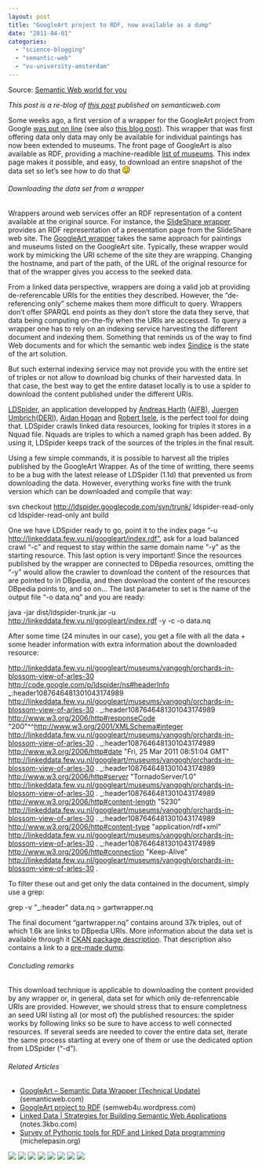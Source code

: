 ```yaml
---
layout: post
title: "GoogleArt project to RDF, now available as a dump"
date: "2011-04-01"
categories: 
  - "science-blogging"
  - "semantic-web"
  - "vu-university-amsterdam"
---
```


Source: [Semantic Web world for you](http://semweb4u.wordpress.com/feed/)

_This post is a re-blog of [this post](http://semanticweb.com/googleart-semantic-data-wrapper-technical-update_b18726) published on semanticweb.com_

Some weeks ago, a first version of a wrapper for the GoogleArt project from Google [was put on line](http://semanticweb.com/googleart-gets-a-semantic-touch-up_b17540) (see also [this blog post](http://semweb4u.wordpress.com/2011/02/03/googleart-project-to-rdf/)). This wrapper that was first offering data only data may only be available for individual paintings has now been extended to museums. The front page of GoogleArt is also available as RDF, providing a machine-readible [list of museums](http://linkeddata.few.vu.nl/googleart/index.rdf). This index page makes it possible, and easy, to download an entire snapshot of the data set so let’s see how to do that ![;-)](images/icon_wink.gif)

###### Downloading the data set from a wrapper

Wrappers around web services offer an RDF representation of a content available at the original source. For instance, the [SlideShare wrapper](http://linkeddata.few.vu.nl/slideshare/) provides an RDF representation of a presentation page from the SlideShare web site. The [GoogleArt wrapper](http://linkeddata.few.vu.nl/googleart/) takes the same approach for paintings and museums listed on the GoogleArt site. Typically, these wrapper would work by mimicking the URI scheme of the site they are wrapping. Changing the hostname, and part of the path, of the URL of the original resource for that of the wrapper gives you access to the seeked data.

From a linked data perspective, wrappers are doing a valid job at providing de-referencable URIs for the entities they described. However, the “de-referencing only” scheme makes them more difficult to query. Wrappers don’t offer SPARQL end points as they don’t store the data they serve, that data being computing on-the-fly when the URIs are accessed. To query a wrapper one has to rely on an indexing service harvesting the different document and indexing them. Something that reminds us of the way to find Web documents and for which the semantic web index [Sindice](http://sindice.com/) is the state of the art solution.

But such external indexing service may not provide you with the entire set of triples or not allow to download big chunks of their harvested data. In that case, the best way to get the entire dataset locally is to use a spider to download the content published under the different URIs.

[LDSpider](http://code.google.com/p/ldspider/), an application developped by [Andreas Harth](http://harth.org/andreas/) ([AIFB](http://www.aifb.kit.edu/)), [Juergen Umbrich](http://umbrich.net)([DERI](http://www.deri.ie/)), [Aidan Hogan](http://sw.deri.org/~aidanh/) and [Robert Isele](http://www.wiwiss.fu-berlin.de/en/institute/pwo/bizer/team/IseleRobert.html), is the perfect tool for doing that. LDSpider crawls linked data resources, looking for triples it stores in a Nquad file. Nquads are triples to which a named graph has been added. By using it, LDSpider keeps track of the sources of the triples in the final result.

Using a few simple commands, it is possible to harvest all the triples published by the GoogleArt Wrapper. As of the time of writting, there seems to be a bug with the latest release of LDSpider (1.1d) that prevented us from downloading the data. However, everything works fine with the trunk version which can be downloaded and compile that way:

svn checkout http://ldspider.googlecode.com/svn/trunk/ ldspider-read-only
cd ldspider-read-only
ant build

One we have LDSpider ready to go, point it to the index page “-u http://linkeddata.few.vu.nl/googleart/index.rdf”, ask for a load balanced crawl “-c” and request to stay within the same domain name “-y” as the starting resource. This last option is very important! Since the resources published by the wrapper are connected to DBpedia resources, omitting the “-y” would allow the crawler to download the content of the resources that are pointed to in DBpedia, and then download the content of the resources DBpedia points to, and so on… The last parameter to set is the name of the output file “-o data.nq” and you are ready:

java -jar dist/ldspider-trunk.jar -u http://linkeddata.few.vu.nl/googleart/index.rdf -y -c -o data.nq

After some time (24 minutes in our case), you get a file with all the data + some header information with extra information about the downloaded resource:

<http://linkeddata.few.vu.nl/googleart/museums/vangogh/orchards-in-blossom-view-of-arles-30> <http://code.google.com/p/ldspider/ns#headerInfo> \_:header1087646481301043174989 <http://linkeddata.few.vu.nl/googleart/museums/vangogh/orchards-in-blossom-view-of-arles-30> .
\_:header1087646481301043174989 <http://www.w3.org/2006/http#responseCode> "200"^^<http://www.w3.org/2001/XMLSchema#integer> <http://linkeddata.few.vu.nl/googleart/museums/vangogh/orchards-in-blossom-view-of-arles-30> .
\_:header1087646481301043174989 <http://www.w3.org/2006/http#date> "Fri, 25 Mar 2011 08:51:04 GMT" <http://linkeddata.few.vu.nl/googleart/museums/vangogh/orchards-in-blossom-view-of-arles-30> .
\_:header1087646481301043174989 <http://www.w3.org/2006/http#server> "TornadoServer/1.0" <http://linkeddata.few.vu.nl/googleart/museums/vangogh/orchards-in-blossom-view-of-arles-30> .
\_:header1087646481301043174989 <http://www.w3.org/2006/http#content-length> "5230" <http://linkeddata.few.vu.nl/googleart/museums/vangogh/orchards-in-blossom-view-of-arles-30> .
\_:header1087646481301043174989 <http://www.w3.org/2006/http#content-type> "application/rdf+xml" <http://linkeddata.few.vu.nl/googleart/museums/vangogh/orchards-in-blossom-view-of-arles-30> .
\_:header1087646481301043174989 <http://www.w3.org/2006/http#connection> "Keep-Alive" <http://linkeddata.few.vu.nl/googleart/museums/vangogh/orchards-in-blossom-view-of-arles-30> .

To filter these out and get only the data contained in the document, simply use a grep:

grep -v "\_:header" data.nq > gartwrapper.nq

The final document “gartwrapper.nq” contains around 37k triples, out of which 1.6k are links to DBpedia URIs. More information about the data set is available through it [CKAN package description](http://ckan.net/package/googleart-wrapper). That description also contains a link to a [pre-made dump](https://github.com/downloads/cgueret/GoogleArt-wrapper/gartwrapper.nq.gz).

###### Concluding remarks

This download technique is applicable to downloading the content provided by any wrapper or, in general, data set for which only de-refenrencable URIs are provided. However, we should stress that to ensure completness an seed URI listing all (or most of) the published resources: the spider works by following links so be sure to have access to well connected resources. If several seeds are needed to cover the entire data set, iterate the same process starting at every one of them or use the dedicated option from LDSpider (“-d”).

###### Related Articles

- [GoogleArt – Semantic Data Wrapper (Technical Update)](http://semanticweb.com/googleart-semantic-data-wrapper-technical-update_b18726) (semanticweb.com)
- [GoogleArt project to RDF](http://semweb4u.wordpress.com/2011/02/03/googleart-project-to-rdf/) (semweb4u.wordpress.com)
- [Linked Data | Strategies for Building Semantic Web Applications](http://notes.3kbo.com/linked-data) (notes.3kbo.com)
- [Survey of Pythonic tools for RDF and Linked Data programming](http://www.michelepasin.org/techblog/2011/02/24/survey-of-pythonic-tools-for-rdf-and-linked-data-programming/) (michelepasin.org)

  
[![](http://feeds.wordpress.com/1.0/comments/semweb4u.wordpress.com/89/)](http://feeds.wordpress.com/1.0/gocomments/semweb4u.wordpress.com/89/) [![](http://feeds.wordpress.com/1.0/delicious/semweb4u.wordpress.com/89/)](http://feeds.wordpress.com/1.0/godelicious/semweb4u.wordpress.com/89/) [![](http://feeds.wordpress.com/1.0/facebook/semweb4u.wordpress.com/89/)](http://feeds.wordpress.com/1.0/gofacebook/semweb4u.wordpress.com/89/) [![](http://feeds.wordpress.com/1.0/twitter/semweb4u.wordpress.com/89/)](http://feeds.wordpress.com/1.0/gotwitter/semweb4u.wordpress.com/89/) [![](http://feeds.wordpress.com/1.0/stumble/semweb4u.wordpress.com/89/)](http://feeds.wordpress.com/1.0/gostumble/semweb4u.wordpress.com/89/) [![](http://feeds.wordpress.com/1.0/digg/semweb4u.wordpress.com/89/)](http://feeds.wordpress.com/1.0/godigg/semweb4u.wordpress.com/89/) [![](http://feeds.wordpress.com/1.0/reddit/semweb4u.wordpress.com/89/)](http://feeds.wordpress.com/1.0/goreddit/semweb4u.wordpress.com/89/) ![](http://stats.wordpress.com/b.gif?host=semweb4u.wordpress.com&blog=18410093&post=89&subd=semweb4u&ref=&feed=1)
